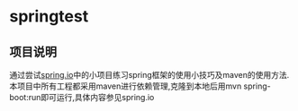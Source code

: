 # springtest

## 项目说明
通过尝试[spring.io](http://spring.io/guides)中的小项目练习spring框架的使用小技巧及maven的使用方法.本项目中所有工程都采用maven进行依赖管理,克隆到本地后用mvn spring-boot:run即可运行,具体内容参见spring.io
